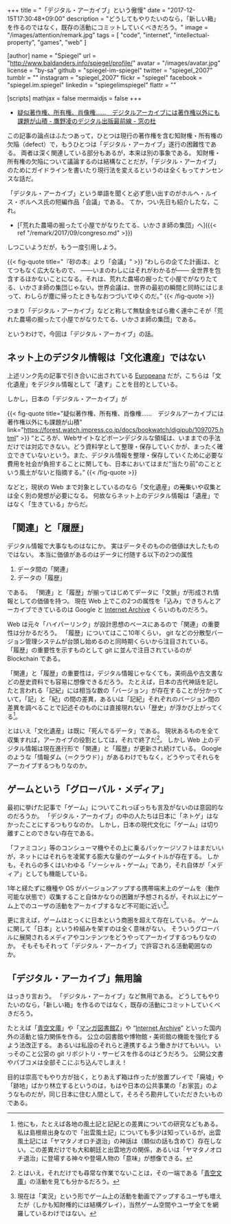 +++
title = "「デジタル・アーカイブ」という傲慢"
date =  "2017-12-15T17:30:48+09:00"
description = "どうしてもやりたいのなら，「新しい箱」を作るのではなく，既存の活動にコミットしていくべきだろう。"
image = "/images/attention/remark.jpg"
tags        = [ "code", "internet", "intellectual-property", "games", "web" ]

[author]
  name      = "Spiegel"
  url       = "http://www.baldanders.info/spiegel/profile/"
  avatar    = "/images/avatar.jpg"
  license   = "by-sa"
  github    = "spiegel-im-spiegel"
  twitter   = "spiegel_2007"
  tumblr    = ""
  instagram = "spiegel_2007"
  flickr    = "spiegel"
  facebook  = "spiegel.im.spiegel"
  linkedin  = "spiegelimspiegel"
  flattr    = ""

[scripts]
  mathjax = false
  mermaidjs = false
+++

- [疑似著作権、所有権、肖像権……　デジタルアーカイブには著作権以外にも課題が山積 - 鷹野凌のデジタル出版最前線 - 窓の杜](https://forest.watch.impress.co.jp/docs/bookwatch/digipub/1097075.html)

この記事の論点はふたつあって，ひとつは現行の著作権を含む知財権・所有権の欠陥（defect）で，もうひとつは「デジタル・アーカイブ」遂行の困難性である。
両者は深く関連している部分もあるが，本来は別の事象である。
知財権・所有権の欠陥について議論するのは結構なことだが，「デジタル・アーカイブ」のためにガイドラインを書いたり現行法を変えるというのは全くもってナンセンスな話だ。

「デジタル・アーカイブ」という単語を聞くと必ず思い出すのがホルヘ・ルイス・ボルヘス氏の短編作品「会議」である。
てか，つい先日も紹介したな，これ。

- [「荒れた農場の掘ったて小屋でがなりたてる、いかさま師の集団」へ]({{< ref "/remark/2017/09/congreso.md" >}})

しつこいようだが，もう一度引用しよう。

{{< fig-quote  title="『砂の本』より「会議」" >}}
<q>わしらの企てた計画は、とてつもなく広大なもので、 ――いまのわしにはそれがわかるが―― 全世界を包含するほかないことになる。それは、荒れた農場の掘ったて小屋でがなりたてる、いかさま師の集団じゃない。世界会議は、世界の最初の瞬間と同時にはじまって、わしらが塵に帰ったときもなおつづいてゆくのだ。</q>
{{< /fig-quote >}}

つまり「デジタル・アーカイブ」などと称して無駄金をばら撒く連中こそが「荒れた農場の掘ったて小屋でがなりたてる、いかさま師の集団」である。

というわけで，今回は「デジタル・アーカイブ」の話。

## ネット上のデジタル情報は「文化遺産」ではない

上述リンク先の記事で引き合いに出されている [Europeana](https://www.europeana.eu/ "Europeana Collections") だが，こちらは「文化遺産」をデジタル情報として「遺す」ことを目的としている。

しかし，日本の「デジタル・アーカイブ」が

{{< fig-quote title="疑似著作権、所有権、肖像権……　デジタルアーカイブには著作権以外にも課題が山積" link="https://forest.watch.impress.co.jp/docs/bookwatch/digipub/1097075.html" >}}
<q>ところが、Webサイトなどボーンデジタルな領域は、いままでの手法だけでは対応できない。どう資料学として整理・保存していくかが、まったく確立できていないという。また、デジタル情報を整理・保存していくために必要な費用を社会が負担することに関しても、日本においてはまだ“当たり前”のことという風土がないと指摘する。</q>
{{< /fig-quote >}}

などと，現状の Web まで対象としているのなら「文化遺産」の~~蒐集~~いや収集とは全く別の発想が必要になる。
何故ならネット上のデジタル情報は「遺産」ではなく「生きている」からだ。

## 「関連」と「履歴」

デジタル情報で大事なものはなにか。
実はデータそのものの価値は大したものではない。
本当に価値があるのはデータに付随する以下の2つの属性

1. データ間の「関連」
2. データの「履歴」

である。
「関連」と「履歴」が揃ってはじめてデータに「文脈」が形成され情報としての価値を持つ。
現在 Web 上でこの2つの属性を「込み」できちんとアーカイブできているのは Google と [Internet Archive] くらいのものだろう。

Web は元々「ハイパーリンク」が設計思想のベースにあるので「関連」の重要性は分かるだろう。
「履歴」についてはここ10年くらい， git などの分散型バージョン管理システムが台頭し始めるのと同時期くらいから注目されている。
「履歴」の重要性を示すものとして git に並んで注目されているのが Blockchain である。

「関連」と「履歴」の重要性は，デジタル情報じゃなくても，美術品や古文書などの歴史資料でも容易に想像できるだろう。
たとえば，日本の古代神話を記したと言われる「記紀」には相当な数の「バージョン」が存在することが分かっていて，「記」と「紀」の間の差異，あるいは「記紀」それぞれのバージョン間の差異を調べることで記述そのものには直接現れない「歴史」が浮かび上がってくる[^myth1]。

[^myth1]: 他にも，たとえば各地の風土記と記紀との差異についての研究などもある。私は島根県出身なので「出雲風土記」についても多少は知っているが，出雲風土記には「ヤマタノオロチ退治」の神話は（類似の話も含めて）存在しない。この差異だけでも大和朝廷と出雲地方の関係，あるいは「ヤマタノオロチ退治」に登場する神々や登場人物の「意味」が想像できる。

とはいえ「文化遺産」は既に「死んでるデータ」である。
現状あるものを全て収集すれば，アーカイブの役割としては，それで終了だ[^ao1]。
しかし Web 上のデジタル情報は現在進行形で「関連」と「履歴」が更新され続けている。
Google のような「情報ダム（＝クラウド）」があるわけでもなく，どうやってそれらをアーカイブするつもりなのか。

[^ao1]: とはいえ，それだけでも尋常な作業でないことは，その一端である「[青空文庫]」の活動を見ても分かるだろう。

## ゲームという「グローバル・メディア」

最初に挙げた記事で「ゲーム」についてこれっぽっちも言及がないのは意図的なのだろうか。
「デジタル・アーカイブ」の中の人たちは日本に「ネトゲ」はなかったことにするつもりなのか。
しかし，日本の現代文化に「ゲーム」は切り離すことのできない存在である。

「ファミコン」等のコンシューマ機やその上に乗るパッケージソフトはまだいいが，ネットにはそれらを凌駕する膨大な量のゲームタイトルが存在する。
しかも，それらの多くはいわゆる「ソーシャル・ゲーム」であり，それ自体が「メディア」としても機能している。

1年と経たずに機種や OS がバージョンアップする携帯端末上のゲームを（動作可能な状態で）収集すること自体かなりの困難が予想されるが，それ以上にゲーム上でのユーザの活動をアーカイブするなど不可能に近い[^game1]。

[^game1]: 現在は「実況」という形でゲーム上の活動を動画でアップするユーザも増えたが（しかも知財権的には結構グレイ），当然ゲーム空間やユーザ全てを網羅しているわけではない。

更に言えば，ゲームはとっくに日本という商圏を超えて存在している。
ゲームに関して「日本」という枠組みを架すのは全く意味がない。
そういうグローバルに展開されるメディアやコンテンツをどうやってアーカイブするつもりなのか。
そもそもそれって「デジタル・アーカイブ」で許容される活動範囲なのか。

## 「デジタル・アーカイブ」無用論

はっきり言おう。
「デジタル・アーカイブ」など無用である。
どうしてもやりたいのなら，「新しい箱」を作るのではなく，既存の活動にコミットしていくべきだろう。

たとえば「[青空文庫]」や「[マンガ図書館Z]」や “[Internet Archive]” といった国内外の活動と協力関係を作る。
公立の図書館や博物館・美術館の機能を強化するよう法改正する。
あるいは私設のそれらと連携するよう働きかけてもいい。
いっそのこと公営の git リポジトリ・サービスを作るのはどうだろう。
公開公文書やパブコメは全部そこにぶち込んでしまえ！

目的は崇高でもやり方が拙く，とりあえず箱は作ったが放置プレイで「廃墟」や「跡地」ばかり林立するというのは，もはや日本の公共事業の「お家芸」のようなものだが，同じ日本に住む人間として，そろそろ勘弁していただきたいものである。

[Internet Archive]: https://archive.org/ "Internet Archive: Digital Library of Free Books, Movies, Music & Wayback Machine"
[青空文庫]: http://www.aozora.gr.jp/ "青空文庫 Aozora Bunko"
[マンガ図書館Z]: https://www.mangaz.com/ "マンガ図書館Z - 無料で漫画が全巻読み放題！"

<!-- eof -->
